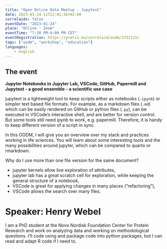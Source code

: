 ```yaml
---
title: "Open Online Data Meetup - Jupytext"
date: 2023-01-24-11T22:01:56+02:00
correlaidx: false
eventDate: "2023-01-24"
place: "Online - Zoom"
eventTime: "7:30 PM-9:00 PM CET"
eventRegistration: https://pretix.eu/correlaid/oodm/3752115/ 
tags: ["oodm", "workshop", "education"]
languages: 
    - english
---
```



## The event

**Jupyter Notebooks in Jupyter Lab, VSCode, GitHub, Papermill and Jupytext - a good ensemble - a scientific use case**

jupytext is a lightweight tool to keep scripts either as notebooks (`.ipynb`) or simpler text based file formats. For example, as a markdown files (`.md`) which can be easily rendered on GitHub or python files (`.py`), can be executed in VSCode’s interactive shell, and are better for version control. But some tools still need ipynb to work, e.g. papermill. Therefore, it is handy to keep different version of a script in sync. 

In this OODM, I will give you an overview over my stack and practices working in life sciences. You will learn about some interesting tools and the many possibilities around jupyter, which can be compared to quarto or rmarkdown.

Why do I use more than one file version for the same document?
- jupyter kernels allow live exploration of attributes,
- jupyter lab has a great scratch cell for exploration, while keeping the general structure of a notebook,
- VSCode is great for applying changes in many places (”refactoring”),
- VSCode allows the search over many files.


# Speaker: Henry Webel

I am a PhD student at the Novo Nordisk Foundation Center for Protein Research and work on analyzing data and working on methodological questions. I’ll code using and package code into python packages, but I can read and adapt R code if I need to. 